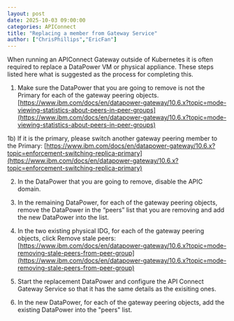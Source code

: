 ```yaml
---
layout: post
date: 2025-10-03 09:00:00
categories: APIConnect
title: "Replacing a member from Gateway Service"
author: ["ChrisPhillips","EricFan"]
---
```


When running an APIConnect Gateway outside of Kubernetes it is often required to replace a DataPower VM or physical appliance. These steps listed here what is suggested as the process for completing this.
<!--more-->

1) Make sure the DataPower that you are going to remove is not the Primary for each of the gateway peering objects. 
[https://www.ibm.com/docs/en/datapower-gateway/10.6.x?topic=mode-viewing-statistics-about-peers-in-peer-groups](https://www.ibm.com/docs/en/datapower-gateway/10.6.x?topic=mode-viewing-statistics-about-peers-in-peer-groups)
 
1b) If it is the primary, please switch another gateway peering member to the Primary:
[https://www.ibm.com/docs/en/datapower-gateway/10.6.x?topic=enforcement-switching-replica-primary](https://www.ibm.com/docs/en/datapower-gateway/10.6.x?topic=enforcement-switching-replica-primary)

2) In the DataPower that you are going to remove, disable the APIC domain.

3) In the remaining DataPower, for each of the gateway peering objects, remove the DataPower in the “peers” list that you are removing and add the new DataPower into the list.

4) In the two existing physical IDG, for each of the gateway peering objects, click Remove stale peers:
[https://www.ibm.com/docs/en/datapower-gateway/10.6.x?topic=mode-removing-stale-peers-from-peer-group](https://www.ibm.com/docs/en/datapower-gateway/10.6.x?topic=mode-removing-stale-peers-from-peer-group)

5) Start the replacement DataPower and configure the API Connect Gateway Service so that it has the same details as the exisiting ones.

6) In the new DataPower, for each of the gateway peering objects, add the existing DataPower into the "peers" list.